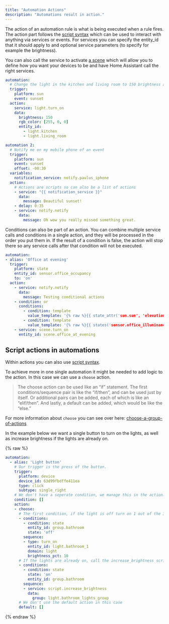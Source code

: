 ```yaml
---
title: "Automation Actions"
description: "Automations result in action."
---
```


The action of an automation rule is what is being executed when a rule fires. The action part follows the [script syntax](/docs/scripts/) which can be used to interact with anything via services or events. For services you can specify the entity_id that it should apply to and optional service parameters (to specify for example the brightness).

You can also call the service to activate [a scene](/integrations/scene/) which will allow you to define how you want your devices to be and have Home Assistant call the right services.

```yaml
automation:
  # Change the light in the kitchen and living room to 150 brightness and color red.
  trigger:
    platform: sun
    event: sunset
  action:
    service: light.turn_on
    data:
      brightness: 150
      rgb_color: [255, 0, 0]
      entity_id:
        - light.kitchen
        - light.living_room

automation 2:
  # Notify me on my mobile phone of an event
  trigger:
    platform: sun
    event: sunset
    offset: -00:30
  variables:
    notification_service: notify.paulus_iphone
  action:
    # Actions are scripts so can also be a list of actions
    - service: "{{ notification_service }}"
      data:
        message: Beautiful sunset!
    - delay: 0:35
    - service: notify.notify
      data:
        message: Oh wow you really missed something great.
```

Conditions can also be part of an action. You can combine multiple service calls and conditions in a single action, and they will be processed in the order you put them in. If the result of a condition is false, the action will stop there so any service calls after that condition will not be executed.

```yaml
automation:
- alias: 'Office at evening'
  trigger:
    platform: state
    entity_id: sensor.office_occupancy
    to: 'on'
  action:
    - service: notify.notify
      data:
        message: Testing conditional actions
    - condition: or
      conditions:
        - condition: template
          value_template: '{% raw %}{{ state_attr('sun.sun', 'elevation') < 4 }}{% endraw %}'
        - condition: template
          value_template: '{% raw %}{{ states('sensor.office_illuminance') < 10 }}{% endraw %}'
    - service: scene.turn_on
      entity_id: scene.office_at_evening
```

## Script actions in automations

Within actions you can also use [script syntax][script-syntax].

To achieve more in one single automation it might be needed to add logic to the action.
In this case we can use a `choose` action.
> The choose action can be used like an “if” statement. The first conditions/sequence pair is like the “if/then”, and can be used just by itself. Or additional pairs can be added, each of which is like an “elif/then”. And lastly, a default can be added, which would be like the “else.”

For more information about `choose` you can see over here: [choose-a-group-of-actions][choose-a-group-of-actions]

In the example below we want a single button to turn on the lights, as well as increase brightness if the lights are already on.

{% raw %}

```yaml
automation:
  - alias: 'Light button'
    # Our trigger is the press of the button.
    trigger:
      platform: device
      device_id: 63d99fbdffe411ea
      type: click
      subtype: single_right
    # We don't have a seperate condition, we manage this in the action.
    condition: []
    action:
    - choose:
      # The first condition, if the light is off turn on 1 out of the 3 lights.
      - conditions:
        - condition: state
          entity_id: group.bathroom
          state: 'off'
        sequence:
        - type: turn_on
          entity_id: light.bathroom_1
          domain: light
          brightness_pct: 10
      # If the lights are already on, call the increase_brightness script.
      - conditions:
        - condition: state
          state: 'on'
          entity_id: group.bathroom
        sequence:
        - service: script.increase_brightness
          data:
            group: light.bathroom_lights_group
      # We don't use the default action in this case
      default: []
```

{% endraw %}

[script-syntax]: /docs/scripts
[choose-a-group-of-actions]: /docs/scripts#choose-a-group-of-actions
